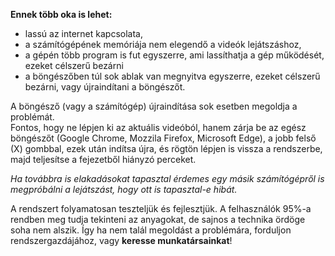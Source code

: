 **Ennek több oka is lehet:**
* lassú az internet kapcsolata,
* a számítógépének memóriája nem elegendő a videók lejátszáshoz,
* a gépén több program is fut egyszerre, ami lassíthatja a gép működését, ezeket célszerű bezárni
* a böngészőben túl sok ablak van megnyitva egyszerre, ezeket célszerű bezárni, vagy újraindítani a böngészőt.
  
A böngésző (vagy a számítógép) újraindítása sok esetben megoldja a problémát.  
Fontos, hogy ne lépjen ki az aktuális videóból, hanem zárja be az egész böngészőt (Google Chrome, Mozzila Firefox, Microsoft Edge), a jobb felső (X) gombbal, ezek után indítsa újra, és rögtön lépjen is vissza a rendszerbe, majd teljesítse a fejezetből hiányzó perceket.

*Ha továbbra is elakadásokat tapasztal érdemes egy másik számítógépről is megpróbálni a lejátszást, hogy ott is tapasztal-e hibát.*

A rendszert folyamatosan teszteljük és fejlesztjük. A felhasználók 95%-a rendben meg tudja tekinteni az anyagokat, de sajnos a technika ördöge soha nem alszik. Így ha nem talál megoldást a problémára, forduljon rendszergazdájához, vagy **keresse munkatársainkat**!
